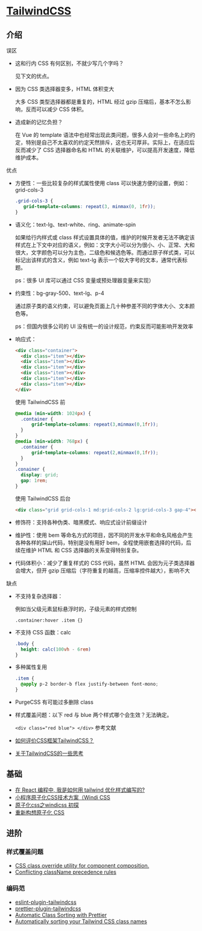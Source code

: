# [TailwindCSS](https://github.com/tailwindlabs/tailwindcss)

## 介绍

误区

- 这和行内 CSS 有何区别，不就少写几个字吗？

    见下文的优点。

- 因为 CSS 类选择器变多，HTML 体积变大

    大多 CSS 类型选择器都是重复的，HTML 经过 gzip 压缩后，基本不怎么影响，反而可以减少 CSS 体积。

- 造成新的记忆负担？

    在 Vue 的 template 语法中也经常出现此类问题，很多人会对一些命名上的约定，特别是自己不太喜欢的约定天然排斥，这也无可厚非。实际上，在适应后反而减少了 CSS 选择器命名和 HTML 的关联维护，可以提高开发速度，降低维护成本。

优点

- 方便性：一些比较复杂的样式属性使用 class 可以快速方便的设置，例如：grid-cols-3

    ```css
    .grid-cols-3 {
       grid-template-columns: repeat(3, minmax(0, 1fr));
    }
    ```

- 语义化：text-lg、text-white、ring、animate-spin

    如果给行内样式或 class 样式设置具体的值，维护的时候开发者无法不确定该样式在上下文中对应的语义，例如：文字大小可以分为很小、小、正常、大和很大，文字颜色可以分为主色，二级色和候选色等。而通过原子样式类，可以标记出该样式的含义，例如 text-lg 表示一个较大字号的文本，通常代表标题。
    
    ps：很多 UI 库可以通过 CSS 变量或预处理器变量来实现）

- 约束性：bg-gray-500、text-lg、p-4

    通过原子类的语义约束，可以避免页面上几十种参差不同的字体大小、文本颜色等。

    ps：但国内很多公司的 UI 没有统一的设计规范，约束反而可能影响开发效率

- 响应式：

    ```html
    <div class="container">
      <div class="item"></div>
      <div class="item"></div>
      <div class="item"></div>
      <div class="item"></div>
      <div class="item"></div>
      <div class="item"></div>
    </div>
    ```

    使用 TailwindCSS 前

    ```css
    @media (min-width: 1024px) {
      .container {
          grid-template-columns: repeat(3,minmax(0,1fr));
      }
    }
    @media (min-width: 768px) {
      .container {
          grid-template-columns: repeat(2,minmax(0,1fr));
      }
    }
    .conainer {
      display: grid;
      gap: 1rem;
    }
    ```

    使用 TailwindCSS 后台

    ```html
    <div class="grid grid-cols-1 md:grid-cols-2 lg:grid-cols-3 gap-4"></div>
    ```

- 修饰符：支持各种伪类、暗黑模式、响应式设计前缀设计
- 维护性：使用 bem 等命名方式的项目，因不同的开发水平和命名风格会产生各种各样的屎山代码，特别是没有用好 bem，全程使用嵌套选择的代码，后续在维护 HTML 和 CSS 选择器的关系变得特别复杂。
- 代码体积小：减少了重复样式的 CSS 代码，虽然 HTML 会因为元子类选择器会增大，但开 gzip 压缩后（字符重复的越高，压缩率控件越大），影响不大

缺点

- 不支持复杂选择器：

    例如当父级元素鼠标悬浮时的，子级元素的样式控制
    
    `.container:hover .item {}`

- 不支持 CSS 函数：calc

    ```css
    .body {
      height: calc(100vh - 6rem)
    }
    ```

- 多种属性复用

    ```css
    .item {
      @apply p-2 border-b flex justify-between font-mono;
    }
    ```

- PurgeCSS 有可能过多删除 class
- 样式覆盖问题：以下 red 与 blue 两个样式哪个会生效？无法确定。

    `<div class="red blue"> </div>`
参考文献

- [如何评价CSS框架TailwindCSS？](https://www.zhihu.com/question/337939566)
- [关于TailwindCSS的一些思考](https://www.shymean.com/article/%E5%85%B3%E4%BA%8ETailwindCSS%E7%9A%84%E4%B8%80%E4%BA%9B%E6%80%9D%E8%80%83)

## 基础

- [在 React 编程中, 我是如何用 tailwind 优化样式编写的?](https://juejin.cn/post/6937911432545566727)
- [小程序原子化CSS技术方案（Windi CSS](https://juejin.cn/post/7040409435826552846)
- [原子化css之windicss 初探](https://juejin.cn/post/7063061869526777870)
- [重新构想原子化 CSS](https://antfu.me/posts/reimagine-atomic-css-zh)

## 进阶

### 样式覆盖问题

- [CSS class override utility for component composition.](https://github.com/tailwindlabs/tailwindcss/discussions/1446)
- [Conflicting className precedence rules](https://github.com/tailwindlabs/tailwindcss/issues/1010)

### 编码范

- [eslint-plugin-tailwindcss](https://github.com/francoismassart/eslint-plugin-tailwindcss)
- [prettier-plugin-tailwindcss](https://github.com/tailwindlabs/prettier-plugin-tailwindcss)
- [Automatic Class Sorting with Prettier](https://tailwindcss.com/blog/automatic-class-sorting-with-prettier)
- [Automatically sorting your Tailwind CSS class names](https://dev.to/drnic/automatically-sorting-your-tailwind-css-class-names-4gej)
